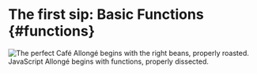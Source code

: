 # The first sip: Basic Functions {#functions}

![The perfect Café Allongé begins with the right beans, properly roasted. JavaScript Allongé begins with functions, properly dissected.](images/leaf-roaster.jpg)